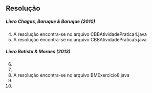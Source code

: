 ## Resolução

##### Livro Chagas, Baruque & Baruque (2010)
4) A resolução encontra-se no arquivo CBBAtividadePratica4.java
5) A resolução encontra-se no arquivo CBBAtividadePratica5.java

##### Livro Batista & Moraes (2013)
6)
7)
8) A resolução encontra-se no arquivo BMExercicio8.java
9)
10)
